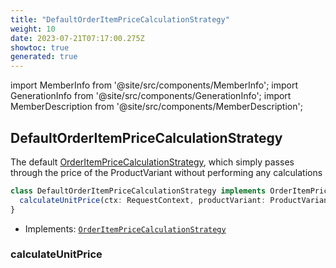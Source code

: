 ```yaml
---
title: "DefaultOrderItemPriceCalculationStrategy"
weight: 10
date: 2023-07-21T07:17:00.275Z
showtoc: true
generated: true
---
```

<!-- This file was generated from the Vendure source. Do not modify. Instead, re-run the "docs:build" script -->
import MemberInfo from '@site/src/components/MemberInfo';
import GenerationInfo from '@site/src/components/GenerationInfo';
import MemberDescription from '@site/src/components/MemberDescription';


## DefaultOrderItemPriceCalculationStrategy

<GenerationInfo sourceFile="packages/core/src/config/order/default-order-item-price-calculation-strategy.ts" sourceLine="14" packageName="@vendure/core" />

The default <a href='/docs/reference/typescript-api/orders/order-item-price-calculation-strategy#orderitempricecalculationstrategy'>OrderItemPriceCalculationStrategy</a>, which simply passes through the price of
the ProductVariant without performing any calculations

```ts title="Signature"
class DefaultOrderItemPriceCalculationStrategy implements OrderItemPriceCalculationStrategy {
  calculateUnitPrice(ctx: RequestContext, productVariant: ProductVariant) => PriceCalculationResult | Promise<PriceCalculationResult>;
}
```
* Implements: <code><a href='/docs/reference/typescript-api/orders/order-item-price-calculation-strategy#orderitempricecalculationstrategy'>OrderItemPriceCalculationStrategy</a></code>



<div className="members-wrapper">

### calculateUnitPrice

<MemberInfo kind="method" type="(ctx: <a href='/docs/reference/typescript-api/request/request-context#requestcontext'>RequestContext</a>, productVariant: <a href='/docs/reference/typescript-api/entities/product-variant#productvariant'>ProductVariant</a>) => <a href='/docs/reference/typescript-api/common/price-calculation-result#pricecalculationresult'>PriceCalculationResult</a> | Promise&#60;<a href='/docs/reference/typescript-api/common/price-calculation-result#pricecalculationresult'>PriceCalculationResult</a>&#62;"   />




</div>
